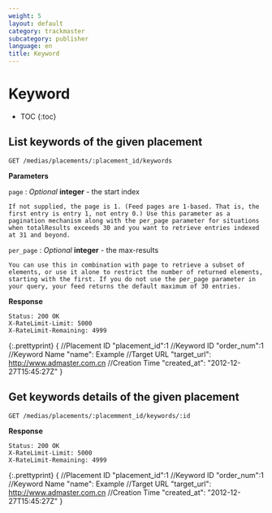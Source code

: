 ```yaml
---
weight: 5
layout: default
category: trackmaster
subcategory: publisher
language: en
title: Keyword
---
```


# Keyword

* TOC
{:toc}

## List keywords of the given placement

	GET /medias/placements/:placement_id/keywords

**Parameters**     

`page`
: _Optional_ **integer** - the start index  
    
	If not supplied, the page is 1. (Feed pages are 1-based. That is, the first entry is entry 1, not entry 0.) Use this parameter as a pagination mechanism along with the per_page parameter for situations when totalResults exceeds 30 and you want to retrieve entries indexed at 31 and beyond.   


`per_page`
: _Optional_ **integer** - the max-results

	You can use this in combination with page to retrieve a subset of elements, or use it alone to restrict the number of returned elements, starting with the first. If you do not use the per_page parameter in your query, your feed returns the default maximum of 30 entries.


**Response**

    Status: 200 OK
    X-RateLimit-Limit: 5000
    X-RateLimit-Remaining: 4999

{:.prettyprint}
        {
            //Placement ID
            "placement_id":1
            //Keyword ID
            "order_num":1
            //Keyword Name
            "name": Example
            //Target URL
            "target_url": http://www.admaster.com.cn
            //Creation Time
            "created_at": "2012-12-27T15:45:27Z"
        }


## Get keywords details of the given placement

    GET /medias/placements/:placemment_id/keywords/:id

**Response**

    Status: 200 OK
    X-RateLimit-Limit: 5000
    X-RateLimit-Remaining: 4999

{:.prettyprint}
        {
            //Placement ID
            "placement_id":1
            //Keyword ID
            "order_num":1
            //Keyword Name
            "name": Example
            //Target URL
            "target_url": http://www.admaster.com.cn
            //Creation Time
            "created_at": "2012-12-27T15:45:27Z"
        }

